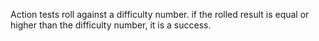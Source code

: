 Action tests roll against a difficulty number. if the rolled result is equal or higher than the difficulty number, it is a success.